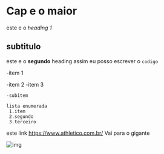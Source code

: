 # Cap e o maior
este e o *heading 1*
## subtitulo
este e o **segundo** heading
assim eu posso escrever o `codigo`
<html>
-item 1

-item 2
-item 3

    -subitem

    lista enumerada
     1.item
     2.segundo
     3.terceiro
 este link https://www.athletico.com.br/ Vai para o gigante

![img](gigante.png)









</html>